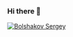 ### Hi there 👋

<p dir="auto"><a target="_blank" rel="noopener noreferrer nofollow" href="https://camo.githubusercontent.com/9571b65ff688d4eeff68d5dbf1761dacae277372c11a07fbc308e7ed88a9fc7b/68747470733a2f2f726561646d652d747970696e672d7376672e6865726f6b756170702e636f6d3f666f6e743d496e74657226636f6c6f723d3341394344462673697a653d3330267765696768743d373030266c696e65733d43616c6c2b6d652b4a7562617965722b52697961643b4a7562617965725269796164"><img src="https://camo.githubusercontent.com/9571b65ff688d4eeff68d5dbf1761dacae277372c11a07fbc308e7ed88a9fc7b/68747470733a2f2f726561646d652d747970696e672d7376672e6865726f6b756170702e636f6d3f666f6e743d496e74657226636f6c6f723d3341394344462673697a653d3330267765696768743d373030266c696e65733d43616c6c2b6d652b4a7562617965722b52697961643b4a7562617965725269796164" alt="Bolshakov Sergey" data-canonical-src="https://readme-typing-svg.herokuapp.com?font=Inter&amp;color=3A9CDF&amp;size=30&amp;weight=700&amp;lines=Call+me+Bolshakov+Sergey;sivqnov" style="max-width: 100%;"></a></p>
